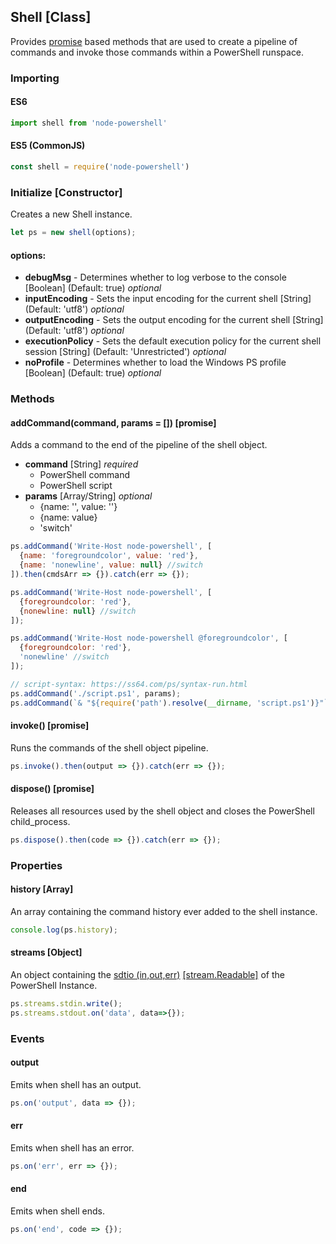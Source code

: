 Shell [Class]
------
Provides [promise](https://developer.mozilla.org/en-US/docs/Web/JavaScript/Reference/Global_Objects/Promise) based methods that are used to create a pipeline of commands and invoke those commands within a PowerShell runspace.

### Importing
#### ES6
```js
import shell from 'node-powershell'
```
#### ES5 (CommonJS)
```js
const shell = require('node-powershell')
```

### Initialize [Constructor]
Creates a new Shell instance.
```javascript
let ps = new shell(options);
```
#### options:
- **debugMsg** - Determines whether to log verbose to the console [Boolean] (Default: true) *optional*
- **inputEncoding** - Sets the input encoding for the current shell [String] (Default: 'utf8') *optional*
- **outputEncoding** - Sets the output encoding for the current shell [String] (Default: 'utf8') *optional*
- **executionPolicy** - Sets the default execution policy for the current shell session [String] (Default: 'Unrestricted') *optional*
- **noProfile** - Determines whether to load the Windows PS profile [Boolean] (Default: true) *optional*

### Methods
#### addCommand(command, params = []) [promise]
Adds a command to the end of the pipeline of the shell object.
- **command** [String] *required*
  - PowerShell command
  - PowerShell script
- **params** [Array/String] *optional*
  - {name: '', value: ''}
  - {name: value}
  - 'switch'

```js
ps.addCommand('Write-Host node-powershell', [
  {name: 'foregroundcolor', value: 'red'},
  {name: 'nonewline', value: null} //switch
]).then(cmdsArr => {}).catch(err => {});

ps.addCommand('Write-Host node-powershell', [
  {foregroundcolor: 'red'},
  {nonewline: null} //switch
]);

ps.addCommand('Write-Host node-powershell @foregroundcolor', [
  {foregroundcolor: 'red'},
  'nonewline' //switch
]);

// script-syntax: https://ss64.com/ps/syntax-run.html
ps.addCommand('./script.ps1', params);
ps.addCommand(`& "${require('path').resolve(__dirname, 'script.ps1')}"`, params);
```

#### invoke() [promise]
Runs the commands of the shell object pipeline.

```js
ps.invoke().then(output => {}).catch(err => {});
```

#### dispose() [promise]
Releases all resources used by the shell object and closes the PowerShell child_process.

```js
ps.dispose().then(code => {}).catch(err => {});
```

### Properties
#### history [Array]
An array containing the command history ever added to the shell instance.
```js
console.log(ps.history);
```

#### streams [Object]
An object containing the [sdtio (in,out,err)](https://nodejs.org/api/child_process.html#child_process_child_stderr) [[stream.Readable]](https://nodejs.org/api/stream.html#stream_class_stream_readable) of the PowerShell Instance.
```js
ps.streams.stdin.write();
ps.streams.stdout.on('data', data=>{});
```

### Events
#### output
Emits when shell has an output.
```js
ps.on('output', data => {});
```

#### err
Emits when shell has an error.
```js
ps.on('err', err => {});
```

#### end
Emits when shell ends.
```js
ps.on('end', code => {});
```
